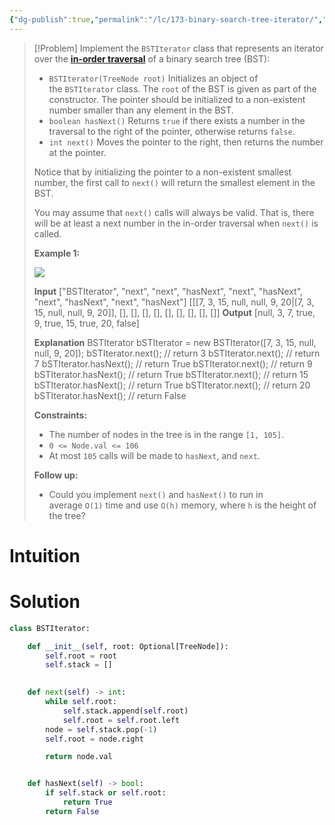 ```yaml
---
{"dg-publish":true,"permalink":"/lc/173-binary-search-tree-iterator/","tags":["stack","tree","binaryTree","bst"]}
---
```


>[!Problem]
>Implement the `BSTIterator` class that represents an iterator over the **[in-order traversal](https://en.wikipedia.org/wiki/Tree_traversal#In-order_\(LNR\))** of a binary search tree (BST):
> - `BSTIterator(TreeNode root)` Initializes an object of the `BSTIterator` class. The `root` of the BST is given as part of the constructor. The pointer should be initialized to a non-existent number smaller than any element in the BST.
> - `boolean hasNext()` Returns `true` if there exists a number in the traversal to the right of the pointer, otherwise returns `false`.
> - `int next()` Moves the pointer to the right, then returns the number at the pointer.
> 
> Notice that by initializing the pointer to a non-existent smallest number, the first call to `next()` will return the smallest element in the BST.
> 
> You may assume that `next()` calls will always be valid. That is, there will be at least a next number in the in-order traversal when `next()` is called.
> 
> **Example 1:**
> 
> ![](https://assets.leetcode.com/uploads/2018/12/25/bst-tree.png)
> 
> **Input**
> ["BSTIterator", "next", "next", "hasNext", "next", "hasNext", "next", "hasNext", "next", "hasNext"]
> [[[7, 3, 15, null, null, 9, 20\|[7, 3, 15, null, null, 9, 20]], [], [], [], [], [], [], [], [], []]
> **Output**
> [null, 3, 7, true, 9, true, 15, true, 20, false]
> 
> **Explanation**
> BSTIterator bSTIterator = new BSTIterator([7, 3, 15, null, null, 9, 20]);
> bSTIterator.next();    // return 3
> bSTIterator.next();    // return 7
> bSTIterator.hasNext(); // return True
> bSTIterator.next();    // return 9
> bSTIterator.hasNext(); // return True
> bSTIterator.next();    // return 15
> bSTIterator.hasNext(); // return True
> bSTIterator.next();    // return 20
> bSTIterator.hasNext(); // return False
> 
> **Constraints:**
> 
> - The number of nodes in the tree is in the range `[1, 105]`.
> - `0 <= Node.val <= 106`
> - At most `105` calls will be made to `hasNext`, and `next`.
> 
> **Follow up:**
> 
> - Could you implement `next()` and `hasNext()` to run in average `O(1)` time and use `O(h)` memory, where `h` is the height of the tree?

# Intuition

# Solution
```python
class BSTIterator:

    def __init__(self, root: Optional[TreeNode]):
        self.root = root
        self.stack = []
        

    def next(self) -> int:
        while self.root:
            self.stack.append(self.root)
            self.root = self.root.left
        node = self.stack.pop(-1)
        self.root = node.right

        return node.val


    def hasNext(self) -> bool:
        if self.stack or self.root:
            return True
        return False
```